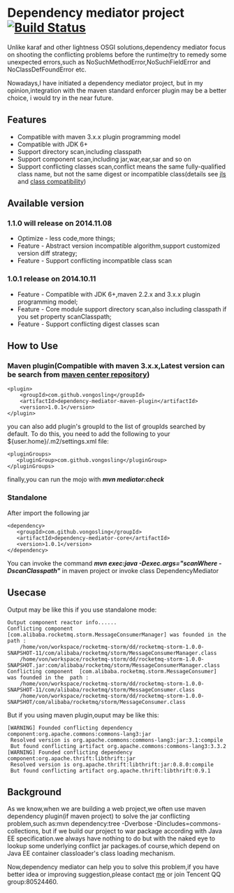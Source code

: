 # Dependency mediator project  [![Build Status](https://travis-ci.org/vongosling/dependency-mediator.svg?branch=master)](https://travis-ci.org/vongosling/dependency-mediator)


Unlike karaf and other lightness OSGI solutions,dependency mediator focus on shooting the conflicting problems before the runtime(try to remedy some unexpected errors,such as NoSuchMethodError,NoSuchFieldError and NoClassDefFoundError etc.

Nowadays,I have initiated a dependency mediator project, but in my opinion,integration with the maven standard enforcer plugin may be a better choice, i would try in the near future. 
 
## Features
* Compatible with maven 3.x.x plugin programming model
* Compatible with JDK 6+
* Support directory scan,including classpath
* Support component scan,including jar,war,ear,sar and so on
* Support conflicting classes scan,conflict means the same fully-qualified class name, but not the same digest or incompatible class(details see [jls](http://docs.oracle.com/javase/specs/jls/se7/html/jls-13.html) and [class compatibility](http://www.oracle.com/technetwork/java/javase/compatibility-137541.html))



## Available version

### 1.1.0 will release on 2014.11.08
* Optimize - less code,more things;
* Feature - Abstract version incompatible algorithm,support customized version diff strategy;
* Feature - Support conflicting incompatible class scan
 
### 1.0.1 release on 2014.10.11
* Feature - Compatible with JDK 6+,maven 2.2.x and 3.x.x plugin programming model;
* Feature - Core module support directory scan,also including classpath if you set property scanClasspath;
* Feature - Support conflicting digest classes scan

## How to Use

### Maven plugin(Compatible with maven 3.x.x,Latest version can be search from [maven center repository](http://search.maven.org/#search%7Cga%7C1%7Cdependency-mediator-maven-plugin))
	<plugin>
		<groupId>com.github.vongosling</groupId>
		<artifactId>dependency-mediator-maven-plugin</artifactId>
		<version>1.0.1</version>
	</plugin>

you can also add plugin's groupId to the list of groupIds searched by default. To do this, you need to add the following to your ${user.home}/.m2/settings.xml file:

    <pluginGroups>
       <pluginGroup>com.github.vongosling</pluginGroup>
    </pluginGroups>

finally,you can run the mojo with ***mvn mediator:check***


### Standalone 
After import the following jar

    <dependency>
       <groupId>com.github.vongosling</groupId>
	   <artifactId>dependency-mediator-core</artifactId>
	   <version>1.0.1</version>
	</dependency>
	
You can invoke the command ***mvn exec:java -Dexec.args="scanWhere -DscanClasspath"*** in maven project or invoke class DependencyMediator
## Usecase
Output may be like this if you use standalone mode:
 	    
 	Output component reactor info......
    Conflicting component  [com.alibaba.rocketmq.storm.MessageConsumerManager] was founded in the  path : 
 	    /home/von/workspace/rocketmq-storm/dd/rocketmq-storm-1.0.0-SNAPSHOT-11/com/alibaba/rocketmq/storm/MessageConsumerManager.class
 	    /home/von/workspace/rocketmq-storm/dd/rocketmq-storm-1.0.0-SNAPSHOT.jar:com/alibaba/rocketmq/storm/MessageConsumerManager.class
    Conflicting component  [com.alibaba.rocketmq.storm.MessageConsumer] was founded in the  path : 
 	    /home/von/workspace/rocketmq-storm/dd/rocketmq-storm-1.0.0-SNAPSHOT-11/com/alibaba/rocketmq/storm/MessageConsumer.class
 	    /home/von/workspace/rocketmq-storm/dd/rocketmq-storm-1.0.0-SNAPSHOT/com/alibaba/rocketmq/storm/MessageConsumer.class
 	    
 	    
But if you using maven plugin,ouput may be like this:

    [WARNING] Founded conflicting dependency component:org.apache.commons:commons-lang3:jar
     Resolved version is org.apache.commons:commons-lang3:jar:3.1:compile
     But found conflicting artifact org.apache.commons:commons-lang3:3.3.2
    [WARNING] Founded conflicting dependency component:org.apache.thrift:libthrift:jar
     Resolved version is org.apache.thrift:libthrift:jar:0.8.0:compile
     But found conflicting artifact org.apache.thrift:libthrift:0.9.1


## Background 

As we know,when we are building a web project,we often use maven dependency plugin(if maven project) to solve the jar conflicting problem,such as:mvn dependency:tree -Dverbose -Dincludes=commons-collections,
but if we build our project to war package according with Java EE specification.we always have nothing to do but with the naked eye to lookup some underlying conflict jar packages.of course,which 
depend on Java EE container classloader's class loading mechanism.

Now,dependency mediator can help you to solve this problem,if you have better idea or improving suggestion,please contact [me](fengjia10@gmail.com) or join Tencent QQ group:80524460.
